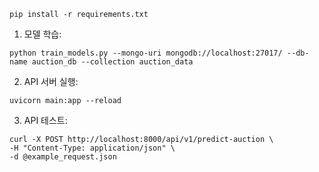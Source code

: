 ```
pip install -r requirements.txt
```

1.	모델 학습:
```
python train_models.py --mongo-uri mongodb://localhost:27017/ --db-name auction_db --collection auction_data
```

2.	API 서버 실행:
```
uvicorn main:app --reload
```

3.	API 테스트:
```
curl -X POST http://localhost:8000/api/v1/predict-auction \
-H "Content-Type: application/json" \
-d @example_request.json
```
